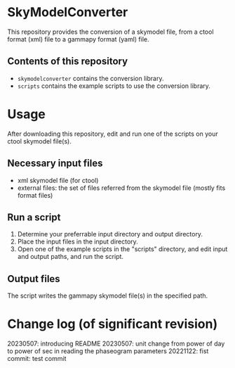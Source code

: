 # SkyModelConverter
This repository provides the conversion of a skymodel file, from a ctool format (xml) file to a gammapy format (yaml) file.

## Contents of this repository
- ```skymodelconverter```
  contains the conversion library.
- ```scripts```
  contains the example scripts to use the conversion library.

# Usage
After downloading this repository, edit and run one of the scripts on your ctool skymodel file(s). 

## Necessary input files
- xml skymodel file (for ctool) 
- external files: the set of files referred from the skymodel file (mostly fits format files)

## Run a script
1. Determine your preferrable input directory and output directory.
2. Place the input files in the input directory. 
3. Open one of the example scripts in the "scripts" directory, and edit input and output paths, and run the script.

## Output files
The script writes the gammapy skymodel file(s) in the specified path.




# Change log (of significant revision)
20230507: introducing README
20230507: unit change from power of day to power of sec in reading the phaseogram parameters
20221122: fist commit: test commit 
